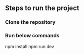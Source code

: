 ## Steps to run the project

### Clone the repository

### Run below commands

 npm install
 npm run dev
